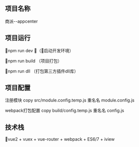 ## 项目名称
商派--appcenter

## 项目运行
npm run dev                 （启动开发环境）

npm run build                  （项目打包）

npm run dll                    （打包第三方插件dll库） 

## 项目配置
注册模块
copy src/module.config.temp.js 重名名 module.config.js

webpack打包配置
copy build/config.temp.js 重名名 config.js

## 技术栈
vue2 + vuex + vue-router + webpack + ES6/7 + iview
